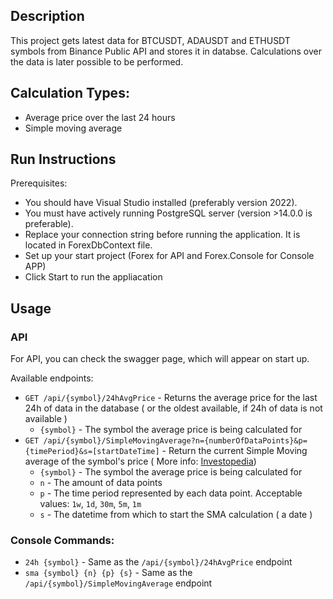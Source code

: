 ## Description
This project gets latest data for BTCUSDT, ADAUSDT and ETHUSDT symbols from Binance Public API and stores it in databse.
Calculations over the data is later possible to be performed.

## Calculation Types:
-  Average price over the last 24 hours
- Simple moving average

## Run Instructions
Prerequisites:
- You should have Visual Studio installed (preferably version 2022).
- You must have actively running PostgreSQL server (version >14.0.0 is preferable).
- Replace your connection string before running the application. It is located in ForexDbContext file.
- Set up your start project (Forex for API and Forex.Console for Console APP)
- Click Start to run the appliacation

## Usage
### API
For API, you can check the swagger page, which will appear on start up.

Available endpoints:

* `GET /api/{symbol}/24hAvgPrice` - Returns the average price for the last 24h of data in the database ( or the oldest available, if 24h of data is not available )
     * `{symbol}` - The symbol the average price is being calculated for
* `GET /api/{symbol}/SimpleMovingAverage?n={numberOfDataPoints}&p={timePeriod}&s=[startDateTime]` - Return the current Simple Moving average of the symbol's price ( More info: [Investopedia](https://www.investopedia.com/terms/s/sma.asp#:~:text=A%20simple%20moving%20average%20(SMA)%20is%20an%20arithmetic%20moving%20average,periods%20in%20the%20calculation%20average.))
     * `{symbol}` - The symbol the average price is being calculated for
     * `n` - The amount of data points
     * `p` - The time period represented by each data point. Acceptable values: `1w`, `1d`, `30m`, `5m`, `1m`
     * `s` - The datetime from which to start the SMA calculation ( a date ) 
     
     
### Console Commands:

 * `24h {symbol}` - Same as the `/api/{symbol}/24hAvgPrice` endpoint
 * `sma {symbol} {n} {p} {s}` - Same as the `/api/{symbol}/SimpleMovingAverage` endpoint

